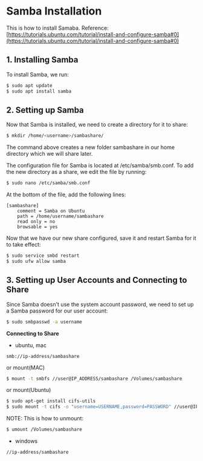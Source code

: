 # Samba Installation
This is how to install Samaba.
Reference: [https://tutorials.ubuntu.com/tutorial/install-and-configure-samba#0](https://tutorials.ubuntu.com/tutorial/install-and-configure-samba#0)
## 1. Installing Samba
To install Samba, we run:
```bash
$ sudo apt update
$ sudo apt install samba
```
## 2. Setting up Samba
Now that Samba is installed, we need to create a directory for it to share:
```bash
$ mkdir /home/<username>/sambashare/
```
The command above creates a new folder sambashare in our home directory which we will share later.

The configuration file for Samba is located at /etc/samba/smb.conf. To add the new directory as a share, we edit the file by running:
```bash
$ sudo nano /etc/samba/smb.conf
```
At the bottom of the file, add the following lines:
```
[sambashare]
    comment = Samba on Ubuntu
    path = /home/username/sambashare
    read only = no
    browsable = yes
```

Now that we have our new share configured, save it and restart Samba for it to take effect:
```bash
$ sudo service smbd restart
$ sudo ufw allow samba
```
## 3. Setting up User Accounts and Connecting to Share
Since Samba doesn't use the system account password, we need to set up a Samba password for our user account:
```bash
$ sudo smbpasswd -a username
```
**Connecting to Share**
- ubuntu, mac
```
smb://ip-address/sambashare
```
or mount(MAC)
```bash
$ mount -t smbfs //user@IP_ADDRESS/sambashare /Volumes/sambashare
```
or mount(Ubuntu)
```bash
$ sudo apt-get install cifs-utils
$ sudo mount -t cifs -o "username=USERNAME,password=PASSWORD" //user@IP_ADDRESS/sambashare /Volumes/sambashare
```
NOTE: This is how to unmount:
```bash
$ umount /Volumes/sambashare
```
- windows
```
//ip-address/sambashare
```
